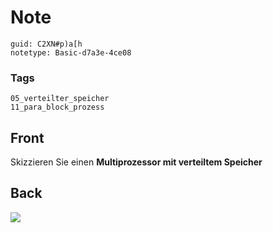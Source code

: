 # Note
```
guid: C2XN#p)a[h
notetype: Basic-d7a3e-4ce08
```

### Tags
```
05_verteilter_speicher
11_para_block_prozess
```

## Front
<p>Skizzieren Sie einen <b>Multiprozessor mit verteiltem
Speicher</b>

## Back
<p><img src="paste-cf63368bf00eccd7df5ea3794358611a147d2ea0.jpg">
